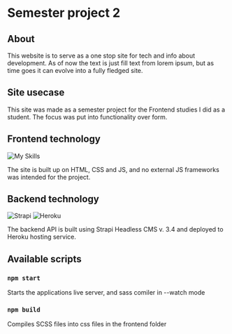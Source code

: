 # Semester project 2

## About

This website is to serve as a one stop site for tech and info about development.
As of now the text is just fill text from lorem ipsum, but as time goes it can evolve into a fully fledged site.

## Site usecase
This site was made as a semester project for the Frontend studies I did as a student. The focus was put into functionality over form.

## Frontend technology
![My Skills](https://skillicons.dev/icons?i=html,scss,js)

The site is built up on HTML, CSS and JS, and no external JS frameworks was intended for the project.

## Backend technology
![Strapi](https://img.shields.io/badge/strapi-%232E7EEA.svg?style=for-the-badge&logo=strapi&logoColor=white)
![Heroku](https://img.shields.io/badge/heroku-%23430098.svg?style=for-the-badge&logo=heroku&logoColor=white)

The backend API is built using Strapi Headless CMS v. 3.4 and deployed to Heroku hosting service.

## Available scripts

### `npm start`
Starts the applications live server, and sass comiler in --watch mode

### `npm build`
Compiles SCSS files into css files in the frontend folder

